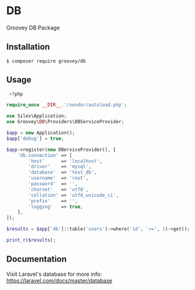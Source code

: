 # DB

Groovey DB Package

## Installation

    $ composer require groovey/db

## Usage

```php
 <?php

require_once __DIR__.'/vendor/autoload.php';

use Silex\Application;
use Groovey\DB\Providers\DBServiceProvider;

$app = new Application();
$app['debug'] = true;

$app->register(new DBerviceProvider(), [
    'db.connection' => [
        'host'      => 'localhost',
        'driver'    => 'mysql',
        'database'  => 'test_db',
        'username'  => 'root',
        'password'  => '',
        'charset'   => 'utf8',
        'collation' => 'utf8_unicode_ci',
        'prefix'    => '',
        'logging'   => true,
    ],
]);

$results = $app['db']::table('users')->where('id', '>=', 1)->get();

print_r($results);
```

## Documentation

Visit Laravel's database for more info:
https://laravel.com/docs/master/database